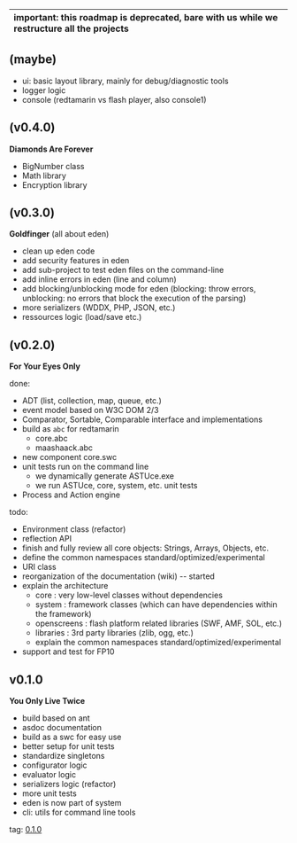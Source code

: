 | **important:** this roadmap is deprecated, bare with us while we restructure all the projects|
|:---------------------------------------------------------------------------------------------|

## (maybe) ##

  * ui: basic layout library, mainly for debug/diagnostic tools
  * logger logic
  * console (redtamarin vs flash player, also console1)


## (v0.4.0) ##

**Diamonds Are Forever**

  * BigNumber class
  * Math library
  * Encryption library


## (v0.3.0) ##

**Goldfinger** (all about eden)

  * clean up eden code
  * add security features in eden
  * add sub-project to test eden files on the command-line
  * add inline errors in eden (line and column)
  * add blocking/unblocking mode for eden (blocking: throw errors, unblocking: no errors that block the execution of the parsing)
  * more serializers (WDDX, PHP, JSON, etc.)
  * ressources logic (load/save etc.)

## (v0.2.0) ##

**For Your Eyes Only**

done:
  * ADT (list, collection, map, queue, etc.)
  * event model based on W3C DOM 2/3
  * Comparator, Sortable, Comparable interface and implementations
  * build as `abc` for redtamarin
    * core.abc
    * maashaack.abc
  * new component core.swc
  * unit tests run on the command line
    * we dynamically generate ASTUce.exe
    * we run ASTUce, core, system, etc. unit tests
  * Process and Action engine

todo:
  * Environment class (refactor)
  * reflection API
  * finish and fully review all core objects: Strings, Arrays, Objects, etc.
  * define the common namespaces standard/optimized/experimental
  * URI class
  * reorganization of the documentation (wiki) -- started
  * explain the architecture
    * core : very low-level classes without dependencies
    * system : framework classes (which can have dependencies within the framework)
    * openscreens : flash platform related libraries (SWF, AMF, SOL, etc.)
    * libraries : 3rd party libraries (zlib, ogg, etc.)
    * explain the common namespaces standard/optimized/experimental
  * support and test for FP10


## v0.1.0 ##

**You Only Live Twice**

  * build based on ant
  * asdoc documentation
  * build as a swc for easy use
  * better setup for unit tests
  * standardize singletons
  * configurator logic
  * evaluator logic
  * serializers logic (refactor)
  * more unit tests
  * eden is now part of system
  * cli: utils for command line tools

tag: [0.1.0](http://maashaack.googlecode.com/svn/tags/0.1.0)